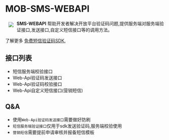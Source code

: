 # MOB-SMS-WEBAPI

<a href="http://mob.com/"><img src="http://www.mob.com/public/images/logo_black.png" align="left" hspace="10" vspace="6"></a>
**SMS-WEBAPI** 
帮助开发者解决开放平台验证码问题,提供服务端对服务端验证接口,发送接口,自定义短信接口等的调用方法。

了解更多 [免费短信验证码SDK.](http://wiki.mob.com/)


## 接口列表

* 短信服务端校验接口
* Web-Api验证码发送接口
* Web-Api验证码校验接口
* Web-Api自定义短信接口(营销短信)

## Q&A

* 使用`Web-Api验证码发送接口`需要做好防刷
* `短信服务端验证接口`仅用于sdk发送验证码,服务端校验使用
* `营销短信`需要提前申请审核并报备短信模板